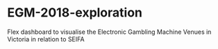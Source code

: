 # EGM-2018-exploration
Flex dashboard to visualise the Electronic Gambling Machine Venues in Victoria in relation to SEIFA

